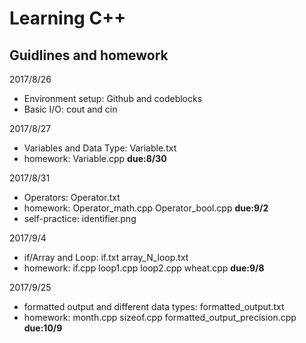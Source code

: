 # Learning C++
## Guidlines and homework

2017/8/26
* Environment setup: Github and codeblocks
* Basic I/O: cout and cin

2017/8/27
* Variables and Data Type: Variable.txt
* homework: Variable.cpp         **due:8/30**

2017/8/31
* Operators: Operator.txt
* homework: Operator_math.cpp Operator_bool.cpp    **due:9/2**
* self-practice: identifier.png

2017/9/4
* if/Array and Loop: if.txt array_N_loop.txt
* homework: if.cpp loop1.cpp loop2.cpp wheat.cpp       **due:9/8**

2017/9/25
* formatted output and different data types: formatted_output.txt
* homework: month.cpp sizeof.cpp formatted_output_precision.cpp      **due:10/9**

